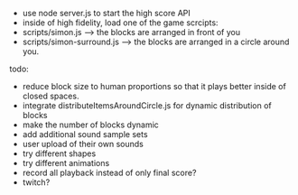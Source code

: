 - use node server.js to start the high score API
- inside of high fidelity, load one of the game scrcipts:
- scripts/simon.js --> the blocks are arranged in front of you
- scripts/simon-surround.js --> the blocks are arranged in a circle around you.

todo:
- reduce block size to human proportions so that it plays better inside of closed spaces.
- integrate distributeItemsAroundCircle.js for dynamic distribution of blocks
- make the number of blocks dynamic
- add additional sound sample sets
- user upload of their own sounds
- try different shapes
- try different animations
- record all playback instead of only final score?
- twitch?
